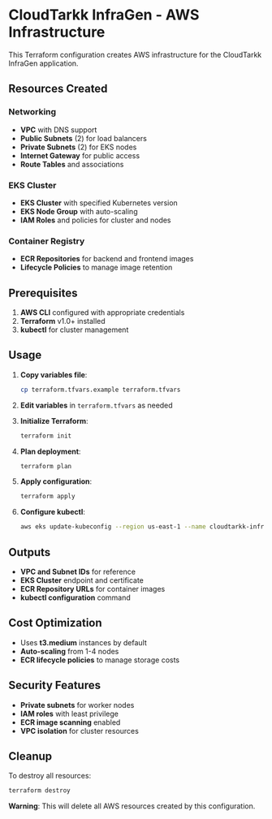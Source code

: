# CloudTarkk InfraGen - AWS Infrastructure

This Terraform configuration creates AWS infrastructure for the CloudTarkk InfraGen application.

## Resources Created

### Networking
- **VPC** with DNS support
- **Public Subnets** (2) for load balancers
- **Private Subnets** (2) for EKS nodes
- **Internet Gateway** for public access
- **Route Tables** and associations

### EKS Cluster
- **EKS Cluster** with specified Kubernetes version
- **EKS Node Group** with auto-scaling
- **IAM Roles** and policies for cluster and nodes

### Container Registry
- **ECR Repositories** for backend and frontend images
- **Lifecycle Policies** to manage image retention

## Prerequisites

1. **AWS CLI** configured with appropriate credentials
2. **Terraform** v1.0+ installed
3. **kubectl** for cluster management

## Usage

1. **Copy variables file**:
   ```bash
   cp terraform.tfvars.example terraform.tfvars
   ```

2. **Edit variables** in `terraform.tfvars` as needed

3. **Initialize Terraform**:
   ```bash
   terraform init
   ```

4. **Plan deployment**:
   ```bash
   terraform plan
   ```

5. **Apply configuration**:
   ```bash
   terraform apply
   ```

6. **Configure kubectl**:
   ```bash
   aws eks update-kubeconfig --region us-east-1 --name cloudtarkk-infragen-cluster
   ```

## Outputs

- **VPC and Subnet IDs** for reference
- **EKS Cluster** endpoint and certificate
- **ECR Repository URLs** for container images
- **kubectl configuration** command

## Cost Optimization

- Uses **t3.medium** instances by default
- **Auto-scaling** from 1-4 nodes
- **ECR lifecycle policies** to manage storage costs

## Security Features

- **Private subnets** for worker nodes
- **IAM roles** with least privilege
- **ECR image scanning** enabled
- **VPC isolation** for cluster resources

## Cleanup

To destroy all resources:
```bash
terraform destroy
```

**Warning**: This will delete all AWS resources created by this configuration.